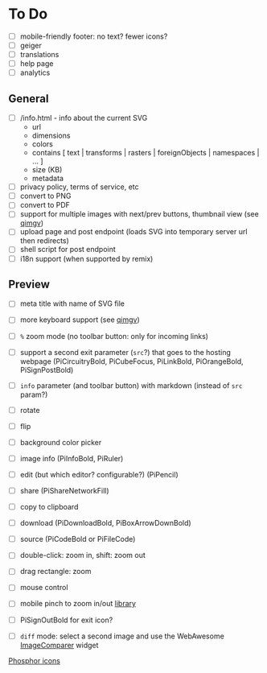 # To Do

- [ ] mobile-friendly footer: no text?  fewer icons?
- [ ] geiger
- [ ] translations
- [ ] help page
- [ ] analytics

## General

- [ ] /info.html - info about the current SVG
	- url
	- dimensions
	- colors
	- contains [ text | transforms | rasters | foreignObjects | namespaces | ... ]
	- size (KB)
	- metadata
- [ ] privacy policy, terms of service, etc
- [ ] convert to PNG
- [ ] convert to PDF
- [ ] support for multiple images with next/prev buttons, thumbnail view (see [qimgv](https://github.com/easymodo/qimgv))
- [ ] upload page and post endpoint (loads SVG into temporary server url then redirects)
- [ ] shell script for post endpoint
- [ ] i18n support (when supported by remix)

## Preview
- [ ] meta title with name of SVG file
- [ ] more keyboard support (see [qimgv](https://github.com/easymodo/qimgv))
- [ ] `%` zoom mode (no toolbar button: only for incoming links)
- [ ] support a second exit parameter (`src`?) that goes to the hosting webpage (PiCircuitryBold, PiCubeFocus, PiLinkBold, PiOrangeBold, PiSignPostBold)
- [ ] `info` parameter (and toolbar button) with markdown (instead of `src` param?)
- [ ] rotate
- [ ] flip
- [ ] background color picker
- [ ] image info (PiInfoBold, PiRuler)
- [ ] edit (but which editor?  configurable?) (PiPencil)
- [ ] share (PiShareNetworkFill)
- [ ] copy to clipboard
- [ ] download (PiDownloadBold, PiBoxArrowDownBold)
- [ ] source (PiCodeBold or PiFileCode)
- [ ] double-click: zoom in, shift: zoom out
- [ ] drag rectangle: zoom
- [ ] mouse control
- [ ] mobile pinch to zoom in/out [library](https://www.npmjs.com/package/react-map-interaction)
- [ ] PiSignOutBold for exit icon?
- [ ] `diff` mode: select a second image and use the WebAwesome [ImageComparer](https://backers.webawesome.com/docs/components/image-comparer) widget


[Phosphor icons](https://react-icons.github.io/react-icons/icons/pi/)
